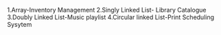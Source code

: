 1.Array-Inventory Management
2.Singly Linked List- Library Catalogue
3.Doubly Linked List-Music playlist
4.Circular linked List-Print Scheduling Sysytem
